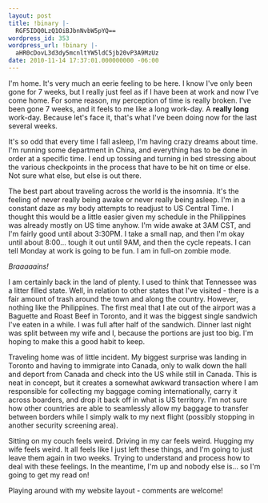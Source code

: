 ```yaml
---
layout: post
title: !binary |-
  RGF5IDQ0LzQ1OiBJbnNvbW5pYQ==
wordpress_id: 353
wordpress_url: !binary |-
  aHR0cDovL3d3dy5mcnltYW5ldC5jb20vP3A9MzUz
date: 2010-11-14 17:37:01.000000000 -06:00
---
```

I'm home. It's very much an eerie feeling to be here. I know I've only been gone for 7 weeks, but I really just feel as if I have been at work and now I've come home. For some reason, my perception of time is really broken. I've been gone 7 weeks, and it feels to me like a long work-day. A <strong>really</strong> <strong>long</strong> work-day. Because let's face it, that's what I've been doing now for the last several weeks.

It's so odd that every time I fall asleep, I'm having crazy dreams about time. I'm running some department in China, and everything has to be done in order at a specific time. I end up tossing and turning in bed stressing about the various checkpoints in the process that have to be hit on time or else. Not sure what else, but else is out there.

The best part about traveling across the world is the insomnia. It's the feeling of never really being awake or never really being asleep. I'm in a constant daze as my body attempts to readjust to US Central Time. I thought this would be a little easier given my schedule in the Philippines was already mostly on US time anyhow. I'm wide awake at 3AM CST, and I'm fairly good until about 3:30PM. I take a small nap, and then I'm okay until about 8:00... tough it out until 9AM, and then the cycle repeats. I can tell Monday at work is going to be fun. I am in full-on zombie mode.

<em>Braaaaains!</em>

I am certainly back in the land of plenty. I used to think that Tennessee was a litter filled state. Well, in relation to other states that I've visited - there is a fair amount of trash around the town and along the country. However, nothing like the Philippines. The first meal that I ate out of the airport was a Baguette and Roast Beef in Toronto, and it was the biggest single sandwich I've eaten in a while. I was full after half of the sandwich. Dinner last night was split between my wife and I, because the portions are just too big. I'm hoping to make this a good habit to keep.

Traveling home was of little incident. My biggest surprise was landing in Toronto and having to immigrate into Canada, only to walk down the hall and deport from Canada and check into the US while still in Canada. This is neat in concept, but it creates a somewhat awkward transaction where I am responsible for collecting my baggage coming internationally, carry it across boarders, and drop it back off in what is US territory. I'm not sure how other countries are able to seamlessly allow my baggage to transfer between borders while I simply walk to my next flight (possibly stopping in another security screening area).

Sitting on my couch feels weird. Driving in my car feels weird. Hugging my wife feels weird. It all feels like I just left these things, and I'm going to just leave them again in two weeks. Trying to understand and process how to deal with these feelings. In the meantime, I'm up and nobody else is... so I'm going to get my read on!

Playing around with my website layout - comments are welcome!
